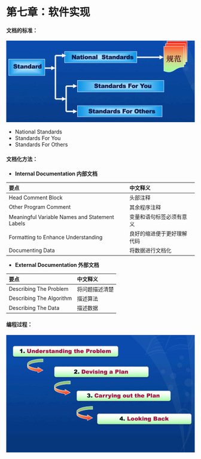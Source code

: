 # 第七章：软件实现

#### 文档的标准：

![](/assets/t16.png)

* National Standards
* Standards For You
* Standards For Others

#### **文档化方法：**

* **Internal Documentation 内部文档**

| 要点 | 中文释义 |
| :--- | :--- |
| Head Comment Block | 头部注释 |
| Other Program Comment | 其余程序注释 |
| Meaningful Variable Names and Statement Labels | 变量和语句标签必须有意义 |
| Formatting to Enhance Understanding | 良好的缩进便于更好理解代码 |
| Documenting Data | 将数据进行文档化 |

* **External Documentation 外部文档**

| 要点 | 中文释义 |
| :--- | :--- |
| Describing The Problem | 将问题描述清楚 |
| Describing The Algorithm | 描述算法 |
| Describing The Data | 描述数据 |

#### 编程过程：

![](/assets/t17.png)

